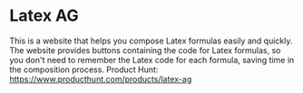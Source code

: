 # Latex AG
This is a website that helps you compose Latex formulas easily and quickly. The website provides buttons containing the code for Latex formulas, so you don't need to remember the Latex code for each formula, saving time in the composition process.
Product Hunt: https://www.producthunt.com/products/latex-ag

